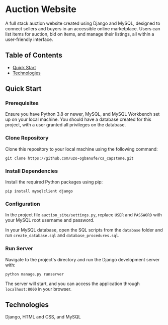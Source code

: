 # Auction Website

A full stack auction website created using Django and MySQL, designed to connect sellers and buyers in an accessible online marketplace. Users can list items for auction, bid on items, and manage their listings, all within a user-friendly interface.

## Table of Contents

- [Quick Start](#quick-start)
- [Technologies](#technologies)

## Quick Start

### Prerequisites

Ensure you have Python 3.8 or newer, MySQL, and MySQL Workbench set up on your local machine. You should have a database created for this project, with a user granted all privileges on the database. 


### Clone Repository

Clone this repository to your local machine using the following command:

`git clone https://github.com/uzo-ogbanufe/cs_capstone.git`


### Install Dependencies

Install the required Python packages using pip:

`pip install mysqlclient django`


### Configuration

In the project file `auction_site/settings.py`, replace `USER` and `PASSWORD` with your MySQL root username and password.

In your MySQL database, open the SQL scripts from the `database` folder and run `create_database.sql` and `database_procedures.sql`.


### Run Server

Navigate to the project's directory and run the Django development server with:

`python manage.py runserver`

The server will start, and you can access the application through `localhost:8000` in your browser.


## Technologies

Django, HTML and CSS, and MySQL
